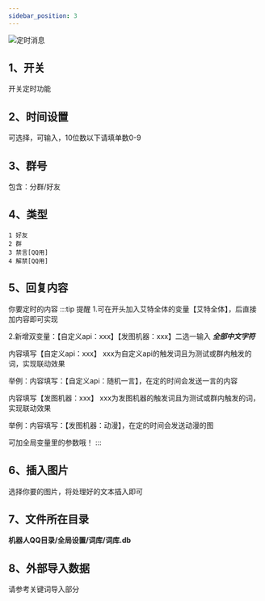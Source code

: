 ```yaml
---
sidebar_position: 3
---
```

![定时消息](/img/doc/高级功能/高级首页/定时消息.png)

## 1、开关
开关定时功能

## 2、时间设置
可选择，可输入，10位数以下请填单数0-9

## 3、群号
包含：分群/好友

## 4、类型
~~~
1 好友
2 群
3 禁言[QQ用]
4 解禁[QQ用]
~~~

## 5、回复内容
你要定时的内容
:::tip 提醒
1.可在开头加入艾特全体的变量【艾特全体】，后直接加内容即可实现

2.新增双变量：【自定义api：xxx】【发图机器：xxx】二选一输入 ***全部中文字符***

  内容填写【自定义api：xxx】 xxx为自定义api的触发词且为测试或群内触发的词，实现联动效果
  
举例：内容填写：【自定义api：随机一言】，在定的时间会发送一言的内容

内容填写【发图机器：xxx】 xxx为发图机器的触发词且为测试或群内触发的词，实现联动效果

举例：内容填写：【发图机器：动漫】，在定的时间会发送动漫的图

可加全局变量里的参数哦！
:::

## 6、插入图片
选择你要的图片，将处理好的文本插入即可

## 7、文件所在目录
**机器人QQ目录/全局设置/词库/词库.db**

## 8、外部导入数据
 请参考关键词导入部分